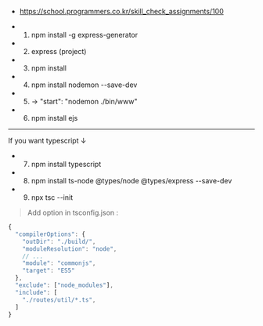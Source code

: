 - https://school.programmers.co.kr/skill_check_assignments/100

- 1. npm install -g express-generator
- 2. express (project)
- 3. npm install
- 4. npm install nodemon --save-dev
- 5. -> "start": "nodemon ./bin/www"
- 6. npm install ejs

---

If you want typescript ↓

- 7. npm install typescript
- 8. npm install ts-node @types/node @types/express --save-dev
- 9. npx tsc --init

> Add option in tsconfig.json :

```js
{
  "compilerOptions": {
    "outDir": "./build/",
    "moduleResolution": "node",
    // ...
    "module": "commonjs",
    "target": "ES5"
  },
  "exclude": ["node_modules"],
  "include": [
    "./routes/util/*.ts",
  ]
}
```
